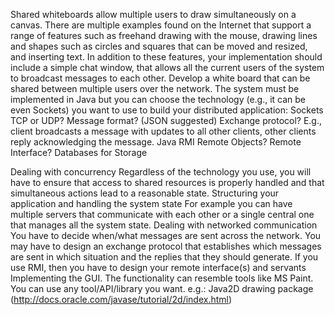 Shared whiteboards allow multiple users to draw simultaneously on a canvas. There are multiple examples found on the Internet that support a range of features such as freehand drawing with the mouse, drawing lines and shapes such as circles and squares that can be moved and resized, and inserting text. In addition to these features, your implementation should include a simple chat window, that allows all the current users of the system to broadcast messages to each other. 
Develop a white board that can be shared between multiple users over the network.
The system must be implemented in Java but you can choose the technology (e.g., it can be even Sockets) you want to use to build your distributed application: 
Sockets 
TCP or UDP?
Message format? (JSON suggested)
Exchange protocol?
E.g., client broadcasts a message with updates to all other clients, other clients reply acknowledging the message.
Java RMI 
Remote Objects? 
Remote Interface?
 Databases for Storage

 Dealing with concurrency 
Regardless of the technology you use, you will have to ensure that access to shared resources is properly handled and that simultaneous actions lead to a reasonable state.
Structuring your application and handling the system state 
For example you can have multiple servers that communicate with each other or a single central one that manages all the system state.
Dealing with networked communication 
You have to decide when/what messages are sent across the network. 
You may have to design an exchange protocol that establishes which messages are sent in which situation and the replies that they should generate. 
If you use RMI, then you have to design your remote interface(s) and servants
Implementing the GUI. 
The functionality can resemble tools like MS Paint.
You can use any tool/API/library you want.
e.g.: Java2D drawing package (http://docs.oracle.com/javase/tutorial/2d/index.html) 


